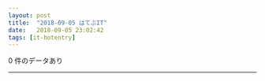```yaml
---
layout: post
title:  "2018-09-05 はてぶIT"
date:   2018-09-05 23:02:42
tags: [it-hotentry]
---
```

0 件のデータあり

<hr>
